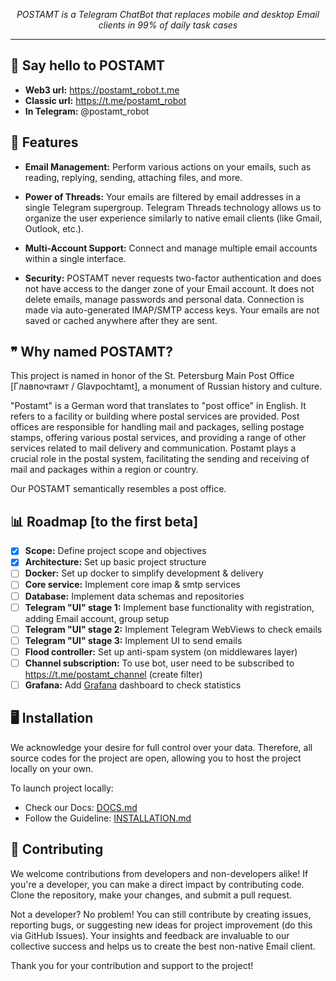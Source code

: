 *<p align=center>POSTAMT is a Telegram ChatBot that replaces mobile and desktop Email clients in 99% of daily task cases</p>*

<hr>

## 👋 Say hello to POSTAMT
- **Web3 url:** https://postamt_robot.t.me
- **Classic url:** https://t.me/postamt_robot
- **In Telegram:** @postamt_robot

## 🚀 Features

- **Email Management:** Perform various actions on your emails, such as reading, replying, sending, attaching files, and more.

- **Power of Threads:** Your emails are filtered by email addresses in a single Telegram supergroup. Telegram Threads technology allows us to organize the user experience similarly to native email clients (like Gmail, Outlook, etc.).

- **Multi-Account Support:** Connect and manage multiple email accounts within a single interface.

- **Security:** POSTAMT never requests two-factor authentication and does not have access to the danger zone of your Email account. It does not delete emails, manage passwords and personal data. Connection is made via auto-generated IMAP/SMTP access keys. Your emails are not saved or cached anywhere after they are sent.

## ❞ Why named POSTAMT?
This project is named in honor of the St. Petersburg Main Post Office [Главпочтамт / Glavpochtamt], a monument of Russian history and culture.

"Postamt" is a German word that translates to "post office" in English. It refers to a facility or building where postal services are provided. Post offices are responsible for handling mail and packages, selling postage stamps, offering various postal services, and providing a range of other services related to mail delivery and communication. Postamt plays a crucial role in the postal system, facilitating the sending and receiving of mail and packages within a region or country.

Our POSTAMT semantically resembles a post office.

## 📊 Roadmap [to the first beta]
- [x] **Scope:** Define project scope and objectives
- [x] **Architecture:** Set up basic project structure
- [ ] **Docker:** Set up docker to simplify development & delivery
- [ ] **Core service:** Implement core imap & smtp services
- [ ] **Database:** Implement data schemas and repositories
- [ ] **Telegram "UI" stage 1:** Implement base functionality with registration, adding Email account, group setup
- [ ] **Telegram "UI" stage 2:** Implement Telegram WebViews to check emails
- [ ] **Telegram "UI" stage 3:** Implement UI to send emails
- [ ] **Flood controller:** Set up anti-spam system (on middlewares layer)
- [ ] **Channel subscription:** To use bot, user need to be subscribed to https://t.me/postamt_channel (create filter)
- [ ] **Grafana:** Add [Grafana](https://grafana.com/) dashboard to check statistics

## 🖥️ Installation
We acknowledge your desire for full control over your data. Therefore, all source codes for the project are open, allowing you to host the project locally on your own. 

To launch project locally:
- Check our Docs: <a href="./DOCS.md">DOCS.md</a>
- Follow the Guideline: <a href="./INSTALLATION.md">INSTALLATION.md</a>

## 🙏 Contributing
We welcome contributions from developers and non-developers alike! If you're a developer, you can make a direct impact by contributing code. Clone the repository, make your changes, and submit a pull request.

Not a developer? No problem! You can still contribute by creating issues, reporting bugs, or suggesting new ideas for project improvement (do this via GitHub Issues). Your insights and feedback are invaluable to our collective success and helps us to create the best non-native Email client.

Thank you for your contribution and support to the project!
